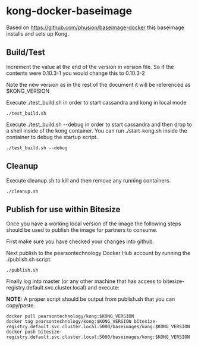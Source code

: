 # kong-docker-baseimage

Based on https://github.com/phusion/baseimage-docker this baseimage installs
and sets up Kong.

## Build/Test

Increment the value at the end of the version in version file.  So if the contents were 0.10.3-1 you would change this to 0.10.3-2

Note the new version as in the rest of the document it will be referenced as $KONG_VERSION

Execute ./test_build.sh in order to start cassandra and kong in local mode

```
./test_build.sh
```

Execute ./test_build.sh --debug in order to start cassandra and then drop to a
shell inside of the kong container.  You can run ./start-kong.sh inside the
container to debug the startup script.

```
./test_build.sh --debug
```

## Cleanup

Execute cleanup.sh to kill and then remove any running containers.

```
./cleanup.sh
```

## Publish for use within Bitesize

Once you have a working local version of the image the following steps should be
used to publish the image for partners to consume.

First make sure you have checked your changes into github.

Next publish to the pearsontechnology Docker Hub account by running the ./publish.sh script:

```
./publish.sh
```

Finally log into master (or any other machine that has access to
bitesize-registry.default.svc.cluster.local) and execute:

**NOTE:** A proper script should be output from publish.sh that you can copy/paste.

```
docker pull pearsontechnology/kong:$KONG_VERSION
docker tag pearsontechnology/kong:$KONG_VERSION bitesize-registry.default.svc.cluster.local:5000/baseimages/kong:$KONG_VERSION
docker push bitesize-registry.default.svc.cluster.local:5000/baseimages/kong:$KONG_VERSION
```

